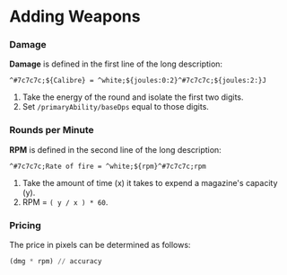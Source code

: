 # Adding Weapons

### Damage

**Damage** is defined in the first line of the long description:

```
^#7c7c7c;${Calibre} = ^white;${joules:0:2}^#7c7c7c;${joules:2:}J
```

1. Take the energy of the round and isolate the first two digits.
2. Set `/primaryAbility/baseDps` equal to those digits.

### Rounds per Minute

**RPM** is defined in the second line of the long description:

```
^#7c7c7c;Rate of fire = ^white;${rpm}^#7c7c7c;rpm
```

1. Take the amount of time (x) it takes to expend a magazine's capacity (y).
2. RPM = `( y / x ) * 60`.

### Pricing

The price in pixels can be determined as follows:

```python
(dmg * rpm) // accuracy
```
